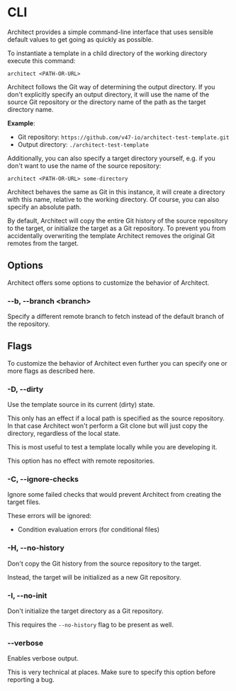 # CLI

Architect provides a simple command-line interface that uses sensible default values to get going
as quickly as possible.

To instantiate a template in a child directory of the working directory execute this command:

```shell
architect <PATH-OR-URL>
```

Architect follows the Git way of determining the output directory. If you don't explicitly specify 
an output directory, it will use the name of the source Git repository or the directory name of the
path as the target directory name.

__Example__:

- Git repository: `https://github.com/v47-io/architect-test-template.git`
- Output directory: `./architect-test-template`

Additionally, you can also specify a target directory yourself, e.g. if you don't want to use the name
of the source repository:

```shell
architect <PATH-OR-URL> some-directory
```

Architect behaves the same as Git in this instance, it will create a directory with this name, relative
to the working directory. Of course, you can also specify an absolute path.

By default, Architect will copy the entire Git history of the source repository to the target, or 
initialize the target as a Git repository. To prevent you from accidentally overwriting the template
Architect removes the original Git remotes from the target.

## Options

Architect offers some options to customize the behavior of Architect.

### --b, --branch &lt;branch&gt;

Specify a different remote branch to fetch instead of the default branch of the repository.

## Flags

To customize the behavior of Architect even further you can specify one or more flags as described here.

### -D, --dirty

Use the template source in its current (dirty) state.

This only has an effect if a local path is specified as the source repository. In that case Architect
won't perform a Git clone but will just copy the directory, regardless of the local state.

This is most useful to test a template locally while you are developing it. 

This option has no effect with remote repositories.

### -C, --ignore-checks

Ignore some failed checks that would prevent Architect from creating the target files.

These errors will be ignored:

- Condition evaluation errors (for conditional files)

### -H, --no-history

Don't copy the Git history from the source repository to the target.

Instead, the target will be initialized as a new Git repository.

### -I, --no-init

Don't initialize the target directory as a Git repository.

This requires the `--no-history` flag to be present as well.

### --verbose

Enables verbose output.

This is very technical at places. Make sure to specify this option before reporting a bug.
